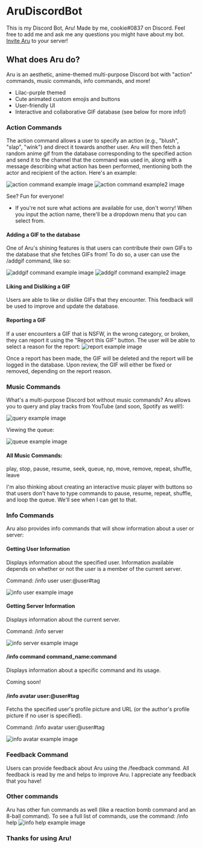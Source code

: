 # AruDiscordBot
This is my Discord Bot, Aru!
Made by me, cookie#0837 on Discord. Feel free to add me and ask me any questions you might have about my bot.
[Invite Aru](https://discord.com/api/oauth2/authorize?client_id=1009180210823970956&permissions=8&scope=applications.commands%20bot) to your server!

## What does Aru do?
Aru is an aesthetic, anime-themed multi-purpose Discord bot with "action" commands, music commands, info commands, and more!
* Lilac-purple themed
* Cute animated custom emojis and buttons
* User-friendly UI
* Interactive and collaborative GIF database (see below for more info!)

### Action Commands
The action command allows a user to specify an action (e.g., "blush", "slap", "wink") and direct it towards another user. Aru will then fetch a random anime gif from the database corresponding to the specified action and send it to the channel that the command was used in, along with a message describing what action has been performed, mentioning both the actor and recipient of the action. Here's an example:

![action command example image](/images/action_command_example.png)
![action command example2 image](/images/action_command_example_2.png)

See? Fun for everyone!
* If you're not sure what actions are available for use, don't worry! When you input the action name, there'll be a dropdown menu that you can select from.

#### Adding a GIF to the database
One of Aru's shining features is that users can contribute their own GIFs to the database that she fetches GIFs from! To do so, a user can use the /addgif command, like so:

![addgif command example image](/images/addgif_command_example.png)
![addgif command example2 image](/images/addgif_command_example_2.png)

#### Liking and Disliking a GIF
Users are able to like or dislike GIFs that they encounter. This feedback will be used to improve and update the database.

#### Reporting a GIF
If a user encounters a GIF that is NSFW, in the wrong category, or broken, they can report it using the "Report this GIF" button. The user will be able to select a reason for the report:
![report example image](/images/report_example.png)

Once a report has been made, the GIF will be deleted and the report will be logged in the database. Upon review, the GIF will either be fixed or removed, depending on the report reason.

### Music Commands
What's a multi-purpose Discord bot without music commands? Aru allows you to query and play tracks from YouTube (and soon, Spotify as well!):

![query example image](/images/query_example.png)

Viewing the queue:

![queue example image](/images/queue_example.png)

#### All Music Commands: 
play, stop, pause, resume, seek, queue, np, move, remove, repeat, shuffle, leave

I'm also thinking about creating an interactive music player with buttons so that users don't have to type commands to pause, resume, repeat, shuffle, and loop the queue. We'll see when I can get to that.

### Info Commands
Aru also provides info commands that will show information about a user or server:

#### Getting User Information
Displays information about the specified user. Information available depends on whether or not the user is a member of the current server.

Command: /info user user:@user#tag

![info user example image](/images/info_user_example.png)

#### Getting Server Information
Displays information about the current server.

Command: /info server

![info server example image](/images/info_server_example.png)

#### /info command command_name:command
Displays information about a specific command and its usage.

Coming soon!

#### /info avatar user:@user#tag
Fetchs the specified user's profile picture and URL (or the author's profile picture if no user is specified).

Command: /info avatar user:@user#tag

![info avatar example image](/images/info_avatar_example.png)

### Feedback Command
Users can provide feedback about Aru using the /feedback command. All feedback is read by me and helps to improve Aru. I appreciate any feedback that you have!

### Other commands
Aru has other fun commands as well (like a reaction bomb command and an 8-ball command). 
To see a full list of commands, use the command:
/info help
![info help example image](/images/info_help_example.png)

### Thanks for using Aru!







